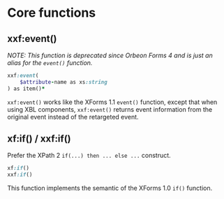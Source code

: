 # Core functions

<!-- toc -->

## xxf:event()

_NOTE: This function is deprecated since Orbeon Forms 4 and is just an alias for the `event()` function._

```ruby
xxf:event(
    $attribute-name as xs:string
) as item()*
```

`xxf:event()` works like the XForms 1.1 `event()` function, except that when using XBL components, `xxf:event()` returns event information from the original event instead of the retargeted event.

## xf:if() / xxf:if()

Prefer the XPath 2 `if(...) then ... else ...` construct.

```ruby
xf:if()
xxf:if()
```

This function implements the semantic of the XForms 1.0 `if()` function.
